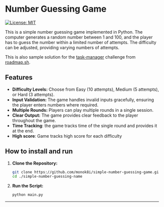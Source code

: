 # Number Guessing Game

[![License: MIT](https://img.shields.io/badge/License-MIT-yellow.svg)](https://opensource.org/licenses/MIT)

This is a simple number guessing game implemented in Python. The computer generates a random number between 1 and 100, and the player has to guess the number within a limited number of attempts. The difficulty can be adjusted, providing varying numbers of attempts.

This is also sample solution for the [task-manager](https://roadmap.sh/projects/task-tracker) challenge from [roadmap.sh](https://roadmap.sh/).


## Features

*   **Difficulty Levels:** Choose from Easy (10 attempts), Medium (5 attempts), or Hard (3 attempts).
*   **Input Validation:** The game handles invalid inputs gracefully, ensuring the player enters numbers where required.
*   **Multiple Rounds:** Players can play multiple rounds in a single session.
*   **Clear Output:** The game provides clear feedback to the player throughout the game.
*   **Time Tracking**: the game tracks time of the single round and provides it at the end.
* **High score**: Game tracks high score for each difficulty

## How to install and run

1.  **Clone the Repository:**
    ```bash
    git clone https://github.com/monok8i/simple-number-guessing-game.git
    cd ./simple-number-guessing-name 
    ```
2.  **Run the Script:** 
    ```bash
    python main.py
    ```
---

